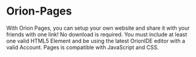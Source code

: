 # Orion-Pages
With Orion Pages, you can setup your own website and share it with your friends with one link! No download is required. You must include at least one valid HTML5 Element and be using the latest OrionIDE editor with a valid Account. Pages is compatible with JavaScript and CSS.
